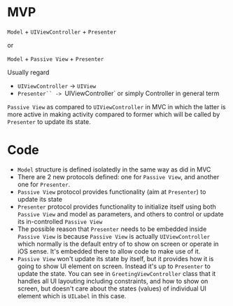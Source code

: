 # MVP

`Model` + `UIViewController` + `Presenter`

or

`Model` + `Passive View` + `Presenter`

Usually regard 
* `UIViewController` -> `UIView`
* `Presenter`` -> `UIViewController` or simply Controller in general term

`Passive View` as compared to `UIViewController` in MVC in which the latter is more active in making activity compared to former which will be called by `Presenter` to update its state.

# Code

* `Model` structure is defined isolatedly in the same way as did in MVC
* There are 2 new protocols defined: one for `Passive View`, and another one for `Presenter`.
* `Passive View` protocol provides functionality (aim at `Presenter`) to update its state
* `Presenter` protocol provides functionality to initialize itself using both `Passive View` and model as parameters, and others to control or update its in-controlled `Passive View`
* The possible reason that `Presenter` needs to be embedded inside `Passive View` is because `Passive View` is actually `UIViewController` which normally is the default entry of to show on screen or operate in iOS sense. It's embedded there to allow code to make use of it.
* `Passive View` won't update its state by itself, but it provides how it is going to show UI element on screen. Instead it's up to `Presenter` to update the state. You can see in `GreetingViewController` class that it handles all UI layouting including constraints, and how to show on screen, but doesn't care about the states (values) of individual UI element which is `UILabel` in this case. 